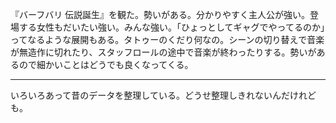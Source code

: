 『バーフバリ 伝説誕生』を観た。勢いがある。分かりやすく主人公が強い。登場する女性もだいたい強い。みんな強い。「ひょっとしてギャグでやってるのか」ってなるような展開もある。タトゥーのくだり何なの。シーンの切り替えで音楽が無造作に切れたり、スタッフロールの途中で音楽が終わったりする。勢いがあるので細かいことはどうでも良くなってくる。

-----

いろいろあって昔のデータを整理している。どうせ整理しきれないんだけれども。
